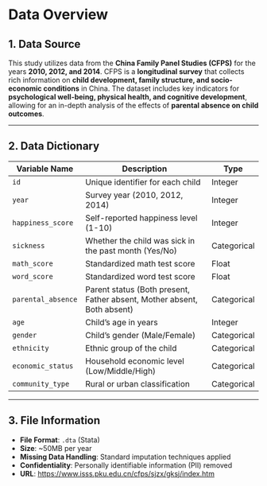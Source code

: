 # Data Overview

## 1. Data Source
This study utilizes data from the **China Family Panel Studies (CFPS)** for the years **2010, 2012, and 2014**. CFPS is a **longitudinal survey** that collects rich information on **child development, family structure, and socio-economic conditions** in China. The dataset includes key indicators for **psychological well-being, physical health, and cognitive development**, allowing for an in-depth analysis of the effects of **parental absence on child outcomes**.

---

## 2. Data Dictionary

| Variable Name         | Description                                      | Type     |
|----------------------|------------------------------------------------|---------|
| `id`                 | Unique identifier for each child               | Integer |
| `year`               | Survey year (2010, 2012, 2014)                 | Integer |
| `happiness_score`    | Self-reported happiness level (1-10)           | Integer |
| `sickness`          | Whether the child was sick in the past month (Yes/No) | Categorical |
| `math_score`         | Standardized math test score                   | Float   |
| `word_score`         | Standardized word test score                   | Float   |
| `parental_absence`   | Parent status (Both present, Father absent, Mother absent, Both absent) | Categorical |
| `age`               | Child’s age in years                            | Integer |
| `gender`            | Child’s gender (Male/Female)                   | Categorical |
| `ethnicity`         | Ethnic group of the child                      | Categorical |
| `economic_status`   | Household economic level (Low/Middle/High)     | Categorical |
| `community_type`    | Rural or urban classification                   | Categorical |

---

## 3. File Information
- **File Format**: `.dta` (Stata)
- **Size**: ~50MB per year
- **Missing Data Handling**: Standard imputation techniques applied
- **Confidentiality**: Personally identifiable information (PII) removed
- **URL**: https://www.isss.pku.edu.cn/cfps/sjzx/gksj/index.htm
